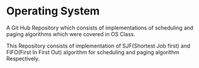# Operating System 

A Git Hub Repository which consists of implementations of scheduling and paging algorithms which were covered in OS Class. 

This Repository consists of implementation of SJF(Shortest Job first) and FIFO(First In First Out) 
algorithm for scheduling and paging algorithm Respectively.

